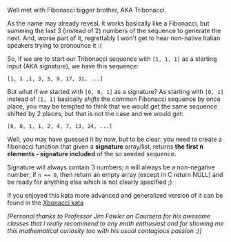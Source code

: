 Well met with Fibonacci bigger brother, AKA Tribonacci.

As the name may already reveal, it works basically like a Fibonacci, but summing the last 3 (instead of 2) numbers of 
the sequence to generate the next. And, worse part of it, regrettably I won't get to hear non-native Italian speakers 
trying to pronounce it :(

So, if we are to start our Tribonacci sequence with `[1, 1, 1]` as a starting input (AKA signature), we have this 
sequence:

```
[1, 1 ,1, 3, 5, 9, 17, 31, ...]
```

But what if we started with `[0, 0, 1]` as a signature? As starting with `[0, 1]` instead of `[1, 1]` basically _shifts_ 
the common Fibonacci sequence by once place, you may be tempted to think that we would get the same sequence shifted 
by 2 places, but that is not the case and we would get:

```
[0, 0, 1, 1, 2, 4, 7, 13, 24, ...]
```

Well, you may have guessed it by now, but to be clear: you need to create a fibonacci function that given a 
**signature** array/list, returns **the first n elements - signature included** of the so seeded sequence.

Signature will always contain 3 numbers; n will always be a non-negative number; if `n == 0`, then return an empty 
array (except in C return NULL) and be ready for anything else which is not clearly specified ;)

If you enjoyed this kata more advanced and generalized version of it can be found in the [Xbonacci kata](http://www.codewars.com/kata/fibonacci-tribonacci-and-friends)

_[Personal thanks to Professor Jim Fowler on Coursera for his awesome classes that I really recommend to any math 
enthusiast and for showing me this mathematical curiosity too with his usual contagious passion :)]_